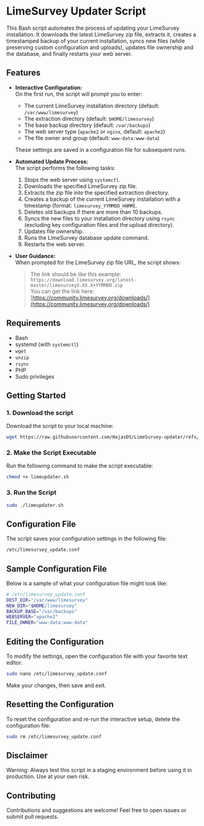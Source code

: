 # LimeSurvey Updater Script

This Bash script automates the process of updating your LimeSurvey installation. It downloads the latest LimeSurvey zip file, extracts it, creates a timestamped backup of your current installation, syncs new files (while preserving custom configuration and uploads), updates file ownership and the database, and finally restarts your web server.

## Features

- **Interactive Configuration:**  
  On the first run, the script will prompt you to enter:
  - The current LimeSurvey installation directory (default: `/var/www/limesurvey`)
  - The extraction directory (default: `$HOME/limesurvey`)
  - The base backup directory (default: `/var/backups`)
  - The web server type (`apache2` or `nginx`, default: `apache2`)
  - The file owner and group (default: `www-data:www-data`)
  
  These settings are saved in a configuration file for subsequent runs.

- **Automated Update Process:**  
  The script performs the following tasks:
  1. Stops the web server using `systemctl`.
  2. Downloads the specified LimeSurvey zip file.
  3. Extracts the zip file into the specified extraction directory.
  4. Creates a backup of the current LimeSurvey installation with a timestamp (format: `limesurvey_YYMMDD_HHMM`).
  5. Deletes old backups if there are more than 10 backups.
  6. Syncs the new files to your installation directory using `rsync` (excluding key configuration files and the upload directory).
  7. Updates file ownership.
  8. Runs the LimeSurvey database update command.
  9. Restarts the web server.

- **User Guidance:**  
  When prompted for the LimeSurvey zip file URL, the script shows:
  
  > The link should be like this example:  
  > `https://download.limesurvey.org/latest-master/limesurveyX.XX.X+YYMMDD.zip`  
  > You can get the link here: [https://community.limesurvey.org/downloads/](https://community.limesurvey.org/downloads/)

## Requirements

- Bash
- systemd (with `systemctl`)
- `wget`
- `unzip`
- `rsync`
- PHP
- Sudo privileges

## Getting Started

### 1. Download the script

Download the script to your local machine:

```bash
wget https://raw.githubusercontent.com/HajasDS/LimeSurvey-updater/refs/heads/main/limeupdater.sh
```

### 2. Make the Script Executable

Run the following command to make the script executable:

```bash
chmod +x limeupdater.sh
```

### 3. Run the Script

```bash
sudo ./limeupdater.sh
```

## Configuration File

The script saves your configuration settings in the following file:
```bash
/etc/limesurvey_update.conf
```
## Sample Configuration File

Below is a sample of what your configuration file might look like:
```bash
# /etc/limesurvey_update.conf
DEST_DIR="/var/www/limesurvey"
NEW_DIR="$HOME/limesurvey"
BACKUP_BASE="/var/backups"
WEBSERVER="apache2"
FILE_OWNER="www-data:www-data"
```
## Editing the Configuration

To modify the settings, open the configuration file with your favorite text editor:
```bash
sudo nano /etc/limesurvey_update.conf
```
Make your changes, then save and exit.

## Resetting the Configuration

To reset the configuration and re-run the interactive setup, delete the configuration file:
```bash
sudo rm /etc/limesurvey_update.conf
```

## Disclaimer

Warning: Always test this script in a staging environment before using it in production. Use at your own risk.

## Contributing

Contributions and suggestions are welcome! Feel free to open issues or submit pull requests.